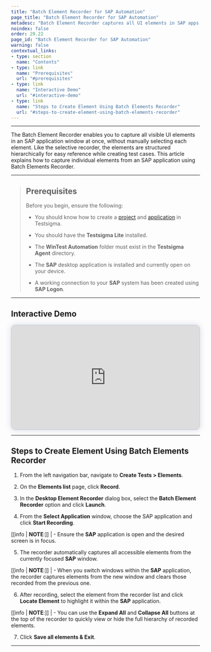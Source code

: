 ```yaml
---
title: "Batch Element Recorder for SAP Automation"
page_title: "Batch Element Recorder for SAP Automation"
metadesc: "Batch Element Recorder captures all UI elements in SAP apps window at once and displays them in a tree structure. This article explains how to use it."
noindex: false
order: 29.22
page_id: "Batch Element Recorder for SAP Automation"
warning: false
contextual_links:
- type: section
  name: "Contents"
- type: link
  name: "Prerequisites"
  url: "#prerequisites"
- type: link
  name: "Interactive Demo"
  url: "#interactive-demo"
- type: link
  name: "Steps to Create Element Using Batch Elements Recorder"
  url: "#steps-to-create-element-using-batch-elements-recorder"
---
```


---

The Batch Element Recorder enables you to capture all visible UI elements in an SAP application window at once, without manually selecting each element. Like the selective recorder, the elements are structured hierarchically for easy reference while creating test cases. This article explains how to capture individual elements from an SAP application using Batch Elements Recorder. 

---

> ## **Prerequisites**
> 
> Before you begin, ensure the following:
> 
>  - You should know how to create a [project](https://testsigma.com/docs/projects/overview/) and [application](https://testsigma.com/docs/projects/applications/) in Testsigma.
> 
> - You should have the **Testsigma Lite** installed.
> 
> - The **WinTest Automation** folder must exist in the **Testsigma Agent** directory. 
> 
> - The **SAP** desktop application is installed and currently open on your device. 
> 
> - A working connection to your **SAP** system has been created using **SAP Logon**.

---

## **Interactive Demo**

<div>
  <script async src="https://js.storylane.io/js/v2/storylane.js"></script>
  <div class="sl-embed" style="position:relative;padding-bottom:calc(50.57% + 25px);width:100%;height:0;transform:scale(1)">
    <iframe loading="lazy" class="sl-demo" src="https://app.storylane.io/demo/uzladc3pqr1g?embed=inline" name="sl-embed" allow="fullscreen" allowfullscreen style="position:absolute;top:0;left:0;width:100%!important;height:100%!important;border:1px solid rgba(63,95,172,0.35);box-shadow: 0px 0px 18px rgba(26, 19, 72, 0.15);border-radius:10px;box-sizing:border-box;"></iframe>
  </div>
</div>

---

## **Steps to Create Element Using Batch Elements Recorder**

1. From the left navigation bar, navigate to **Create Tests > Elements**. 

2. On the **Elements list** page, click **Record**.

3. In the **Desktop Element Recorder** dialog box, select the **Batch Element Recorder** option and click **Launch**.

4. From the **Select Application** window, choose the SAP application and click **Start Recording**.

[[info | **NOTE**:]]
| - Ensure the **SAP** application is open and the desired screen is in focus.

5. The recorder automatically captures all accessible elements from the currently focused **SAP** window.

[[info | **NOTE**:]]
| - When you switch windows within the **SAP** application, the recorder captures elements from the new window and clears those recorded from the previous one.

6. After recording, select the element from the recorder list and click **Locate Element** to highlight it within the **SAP** application.

[[info | **NOTE**:]]
| - You can use the **Expand All** and **Collapse All** buttons at the top of the recorder to quickly view or hide the full hierarchy of recorded elements. 

7. Click **Save all elements & Exit**.

---